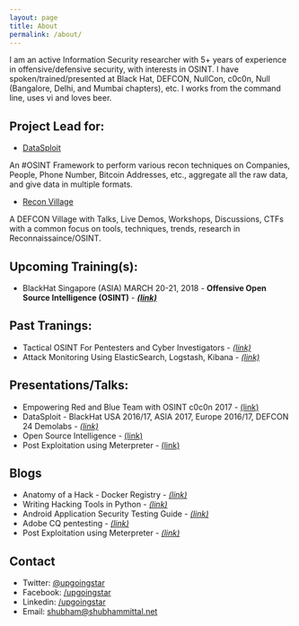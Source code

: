 ```yaml
---
layout: page
title: About
permalink: /about/
---
```


I am an active Information Security researcher with 5+ years of experience in offensive/defensive security, with interests in OSINT. I have spoken/trained/presented at Black Hat, DEFCON, NullCon, c0c0n, Null (Bangalore, Delhi, and Mumbai chapters), etc. I works from the command line, uses vi and loves beer.

## Project Lead for:
* [DataSploit](https://github.com/DataSploit/datasploit)

An #OSINT Framework to perform various recon techniques on Companies, People, Phone Number, Bitcoin Addresses, etc., aggregate all the raw data, and give data in multiple formats. 

* [Recon Village](http://reconvillage.org)

A DEFCON Village with Talks, Live Demos, Workshops, Discussions, CTFs with a common focus on tools, techniques, trends, research in Reconnaissaince/OSINT.

## Upcoming Training(s):
* BlackHat Singapore (ASIA) MARCH 20-21, 2018 - **Offensive Open Source Intelligence (OSINT)**  - ***[(link)](https://www.blackhat.com/asia-18/training/schedule/index.html#offensive-open-source-intelligence-9165)***

## Past Tranings:
* Tactical OSINT For Pentesters and Cyber Investigators -  *[(link)](http://is-ra.org/c0c0n/ws_4)*
* Attack Monitoring Using ElasticSearch, Logstash, Kibana -  *[(link)](https://nullcon.net/website/nullcon-2016/training/attack-monitoring-using-elasticsearch-logstash-kibana.php)*

## Presentations/Talks:
* Empowering Red and Blue Team with OSINT c0c0n 2017 - [(link)](https://www.slideshare.net/reconvillage/empowering-red-and-blue-teams-with-osint-c0c0n-2017)
* DataSploit - BlackHat USA 2016/17, ASIA 2017, Europe 2016/17, DEFCON 24 Demolabs - *[(link)](https://www.slideshare.net/upgoingstar1/datasploit-blackhat-asia-2017)*
* Open Source Intelligence - [(link)](https://www.slideshare.net/upgoingstar1/osint-testcases-for-pentesters-63372193)
* Post Exploitation using Meterpreter - [(link)](https://www.slideshare.net/upgoingstar1/meterpreter-14053483)

## Blogs
* Anatomy of a Hack - Docker Registry - *[(link)](https://www.notsosecure.com/anatomy-of-a-hack-docker-registry/)*
* Writing Hacking Tools in Python - *[(link)](http://resources.infosecinstitute.com/writing-hacking-tools-with-python-part-1/)*
* Android Application Security Testing Guide - *[(link)](http://resources.infosecinstitute.com/adobe-cq-pentesting-guide-part-1/Guide)*
* Adobe CQ pentesting - *[(link)](http://resources.infosecinstitute.com/adobe-cq-pentesting-guide-part-1/)*
* Post Exploitation using Meterpreter - *[(link)](https://www.exploit-db.com/docs/18229.pdf)*

## Contact
* Twitter: [@upgoingstar](https://twitter.com/upgoingstar)
* Facebook: [/upgoingstar](https://www.facebook.com/upgoingstar)
* Linkedin: [/upgoingstar](https://www.linkedin.com/in/upgoingstar/)
* Email: [shubham@shubhammittal.net](mailto:shubham@shubhammittal.net)
